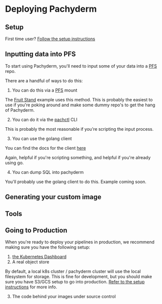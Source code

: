 Deploying Pachyderm
===================

## Setup

First time user? [Follow the setup instructions](./deploying_setup.html)

## Inputting data into PFS

To start using Pachyderm, you'll need to input some of your data into a [PFS](./pachyderm_file_system.html) repo.

There are a handful of ways to do this:

1) You can do this via a [PFS](./pachyderm_file_system.html) mount

The [Fruit Stand](https://github.com/pachyderm/pachyderm/tree/master/examples/fruit_stand) example uses this method. This is probably the easiest to use if you're poking around and make some dummy repo's to get the hang of Pachyderm.

2) You can do it via the [pachctl](./pachctl.html) CLI

This is probably the most reasonable if you're scripting the input process.

3) You can use the golang client

You can find the docs for the client [here](https://godoc.org/github.com/pachyderm/pachyderm/src/client)

Again, helpful if you're scripting something, and helpful if you're already using go.

4) You can dump SQL into pachyderm

You'll probably use the golang client to do this. Example coming soon.

## Generating your custom image


## Tools


## Going to Production

When you're ready to deploy your pipelines in production, we recommend making sure you have the following setup:

1) [the Kubernetes Dashboard](https://github.com/kubernetes/dashboard)
2) A real object store

By default, a local k8s cluster / pachyderm cluster will use the local filesystem for storage. This is fine for development, but you should make sure you have S3/GCS setup to go into production. [Refer to the setup instructions](./deploying_setup.html) for more info.


3) The code behind your images under source control


